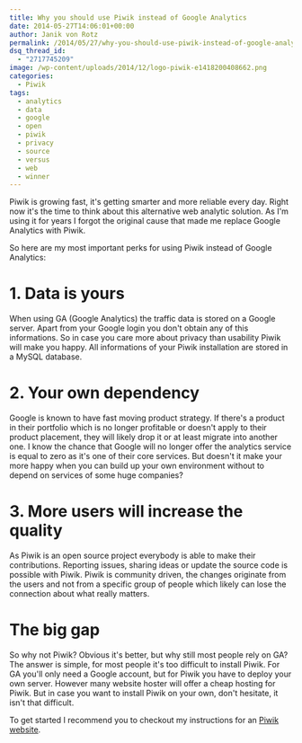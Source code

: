 ```yaml
---
title: Why you should use Piwik instead of Google Analytics
date: 2014-05-27T14:06:01+00:00
author: Janik von Rotz
permalink: /2014/05/27/why-you-should-use-piwik-instead-of-google-analytics/
dsq_thread_id:
  - "2717745209"
image: /wp-content/uploads/2014/12/logo-piwik-e1418200408662.png
categories:
  - Piwik
tags:
  - analytics
  - data
  - google
  - open
  - piwik
  - privacy
  - source
  - versus
  - web
  - winner
---
```

Piwik is growing fast, it's getting smarter and more reliable every day. Right now it's the time to think about this alternative web analytic solution.
As I'm using it for years I forgot the original cause that made me replace Google Analytics with Piwik.

So here are my most important perks for using Piwik instead of Google Analytics:
<!--more-->
# 1. Data is yours

When using GA (Google Analytics) the traffic data is stored on a Google server. Apart from your Google login you don't obtain any of this informations.
So in case you care more about privacy than usability Piwik will make you happy. All informations of your Piwik installation are stored in a MySQL database.

# 2. Your own dependency

Google is known to have fast moving product strategy. If there's a product in their portfolio which is no longer profitable or doesn't apply to their product placement, they will likely drop it or at least migrate into another one.
I know the chance that Google will no longer offer the analytics service is equal to zero as it's one of their core services.
But doesn't it make your more happy when you can build up your own environment without to depend on services of some huge companies?

# 3. More users will increase the quality 

As Piwik is an open source project everybody is able to make their contributions. Reporting issues, sharing ideas or update the source code is possible with Piwik.
Piwik is community driven, the changes originate from the users and not from a specific group of people which likely can lose the connection about what really matters.

# The big gap

So why not Piwik? Obvious it's better, but why still most people rely on GA?
The answer is simple, for most people it's too difficult to install Piwik.
For GA you'll only need a Google account, but for Piwik you have to deploy your own server.
However many website hoster will offer a cheap hosting for Piwik.
But in case you want to install Piwik on your own, don't hesitate, it isn't that difficult.

To get started I recommend you to checkout my instructions for an [Piwik website](https://janikvonrotz.ch/2014/04/22/install-piwik-website).

